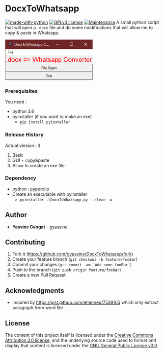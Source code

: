 # DocxToWhatsapp
[![made-with-python](https://img.shields.io/badge/Made%20with-Python-1f425f.svg)](https://www.python.org/) [![GPLv3 license](https://img.shields.io/badge/License-GPLv3-blue.svg)](http://perso.crans.org/besson/LICENSE.html)  [![Maintenance](https://img.shields.io/badge/Maintained%3F-no-red.svg)](https://bitbucket.org/lbesson/ansi-colors) 
A small python script that will open a `.docx` file and do some modifications that will allow me to copy &amp; paste in Whatsapp.

![Screenshot](screenshot.png?raw=true "Screenshot")

### Prerequisites

You need :
- python 3.6
- pyinstaller (if you want to make an exe)
  - `pip install pyinstaller` 

### Release History
Actual version : 3
1. Basic
2. GUI + copy&paste
3. Allow to create an exe file 

### Dependency
- python : pyperclip
- Create an executable with pyinstaller
  - `pyinstaller .\DocxToWhatsapp.py --clean -w`

## Author
- **Yassine Gangat** - [gyassine](https://github.com/gyassine)

## Contributing
1. Fork it (<https://github.com/gyassine/DocxToWhatsapp/fork>)
2. Create your feature branch (`git checkout -b feature/fooBar`)
3. Commit your changes (`git commit -am 'Add some fooBar'`)
4. Push to the branch (`git push origin feature/fooBar`)
5. Create a new Pull Request

## Acknowledgments
* Inspired by <https://gist.github.com/etienned/7539105> which only extract paragraph from word file

## License

The content of this project itself is licensed under the [Creative Commons Attribution 3.0 license](http://creativecommons.org/licenses/by/3.0/us/deed.en_US), and the underlying source code used to format and display that content is licensed under the [GNU General Public License v3.0](https://choosealicense.com/licenses/gpl-3.0/).
